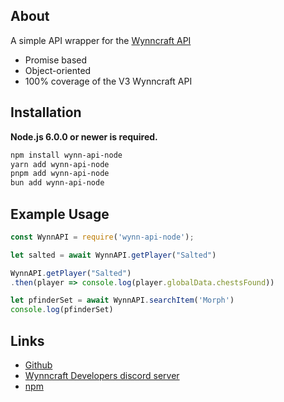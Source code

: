 ## About
A simple API wrapper for the [Wynncraft API](https://documentation.wynncraft.com/)

- Promise based
- Object-oriented
- 100% coverage of the V3 Wynncraft API
## Installation

**Node.js 6.0.0 or newer is required.**


```sh
npm install wynn-api-node
yarn add wynn-api-node
pnpm add wynn-api-node
bun add wynn-api-node
```

## Example Usage
```js
const WynnAPI = require('wynn-api-node');

let salted = await WynnAPI.getPlayer("Salted")
```

```js
WynnAPI.getPlayer("Salted")
.then(player => console.log(player.globalData.chestsFound))
```

```js
let pfinderSet = await WynnAPI.searchItem('Morph')
console.log(pfinderSet)
```

## Links

- [Github](https://github.com/Pix3lRift/wynn-api/)
- [Wynncraft Developers discord server](https://discord.gg/CtMKp3hG66)
- [npm](https://www.npmjs.com/package/wynn-api)
